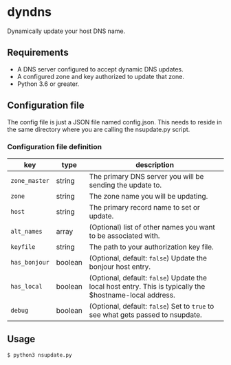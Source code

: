 # dyndns
Dynamically update your host DNS name.

## Requirements
* A DNS server configured to accept dynamic DNS updates.
* A configured zone and key authorized to update that zone.
* Python 3.6 or greater.

## Configuration file
The config file is just a JSON file named config.json. This needs to reside in the same directory where you are calling the nsupdate.py script.

### Configuration file definition
| key | type | description |
|-----|------|-------------|
| `zone_master` | string | The primary DNS server you will be sending the update to. |
| `zone` | string | The zone name you will be updating. |
| `host` | string | The primary record name to set or update. |
| `alt_names` | array | (Optional) list of other names you want to be associated with. |
| `keyfile` | string | The path to your authorization key file. |
| `has_bonjour` | boolean | (Optional, default: `false`) Update the bonjour host entry. |
| `has_local` | boolean | (Optional, default: `false`) Update the local host entry. This is typically the $hostname-local address. |
| `debug` | boolean | (Optional, default: `false`) Set to `true` to see what gets passed to nsupdate. |

## Usage
```
$ python3 nsupdate.py
```
